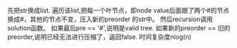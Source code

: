 先把str换成list.
遍历该list,把每一个叶节点，即node value后面跟了两个#的节点换成#，其他的节点不变，压入新的preorder 的str中。
然后recursion调用solution函数。
如果最后pre == '#',说明是valid tree.
如果新的preorder == 旧的preorder,说明已经无法进行压缩了，返回false.
时间复杂度nlog(n)
